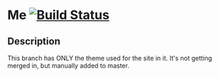 Me [![Build Status](https://travis-ci.org/Adron/Me.png)](https://travis-ci.org/Adron/Me)
===
Description
---
This branch has ONLY the theme used for the site in it. It's not getting merged in, but manually added to master.